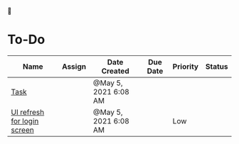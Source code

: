 <span class="icon">🎒</span>

# To-Do

<table><thead><tr class="header"><th>Name</th><th>Assign</th><th>Date Created</th><th>Due Date</th><th>Priority</th><th>Status</th></tr></thead><tbody><tr class="odd"><td><a href="To-Do%202bda9e521ccd478dbb9123cb601288e5/Task%207e10ffde7c764ca1b87852b30c792f91.html">Task</a></td><td></td><td>@May 5, 2021 6:08 AM</td><td></td><td></td><td></td></tr><tr class="even"><td><a href="To-Do%202bda9e521ccd478dbb9123cb601288e5/UI%20refresh%20for%20login%20screen%20a159b4ffc2864cf687f6afd2f4e16e87.html">UI refresh for login screen</a></td><td></td><td>@May 5, 2021 6:08 AM</td><td></td><td><span class="selected-value select-value-color-green">Low</span></td><td></td></tr></tbody></table>
